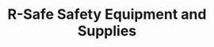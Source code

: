 ---
title: "R-Safe Safety Equipment and Supplies"
url: /newman/r-safe-safety-equipment-and-supplies/
shop: Eisenwaren
---